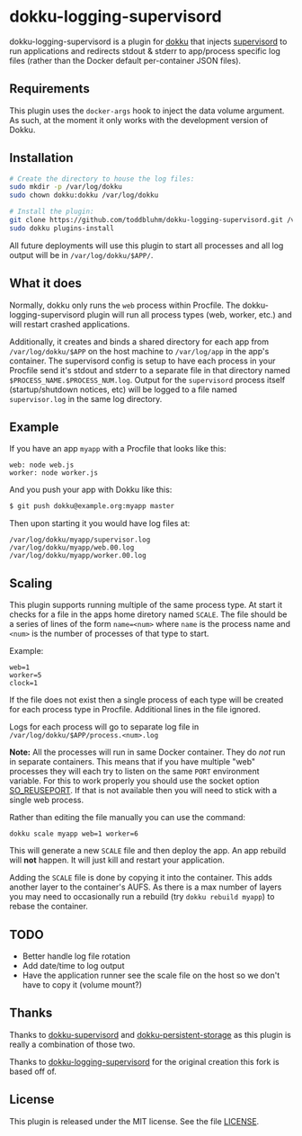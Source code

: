 # dokku-logging-supervisord

dokku-logging-supervisord is a plugin for [dokku][dokku] that injects
[supervisord][super] to run applications and redirects stdout & stderr to app/process specific log files (rather than the Docker default per-container JSON files). 

## Requirements

This plugin uses the `docker-args` hook to inject the data volume argument. As such, at the moment it only works with the development version of Dokku. 

## Installation

```sh
# Create the directory to house the log files:
sudo mkdir -p /var/log/dokku
sudo chown dokku:dokku /var/log/dokku

# Install the plugin:
git clone https://github.com/toddbluhm/dokku-logging-supervisord.git /var/lib/dokku/plugins/logging-supervisord
sudo dokku plugins-install
```

All future deployments will use this plugin to start all processes and all log output will be in `/var/log/dokku/$APP/`.

## What it does

Normally, dokku only runs the `web` process within Procfile. The
dokku-logging-supervisord plugin will run all process types (web, worker, etc.) and will restart crashed applications.

Additionally, it creates and binds a shared directory for each app from `/var/log/dokku/$APP` on the host machine to `/var/log/app` in the app's container. The supervisord config is setup to have each process in your Procfile send it's stdout and stderr to a separate file in that directory named `$PROCESS_NAME.$PROCESS_NUM.log`. Output for the  `supervisord` process itself (startup/shutdown notices, etc) will be logged to a file named `supervisor.log` in the same log directory.

## Example

If you have an app `myapp` with a Procfile that looks like this:

    web: node web.js
    worker: node worker.js

And you push your app with Dokku like this:

```sh
$ git push dokku@example.org:myapp master
```

Then upon starting it you would have log files at:

    /var/log/dokku/myapp/supervisor.log
    /var/log/dokku/myapp/web.00.log
    /var/log/dokku/myapp/worker.00.log

## Scaling

This plugin supports running multiple of the same process type. At start it checks for a file in the apps home diretory named `SCALE`. The file should be a series of lines of the form `name=<num>` where `name` is the process name and `<num>` is the number of processes of that type to start.

Example:

    web=1
    worker=5
    clock=1

If the file does not exist then a single process of each type will be created for each process type in Procfile. Additional lines in the file ignored.

Logs for each process will go to separate log file in `/var/log/dokku/$APP/process.<num>.log`

__Note:__ All the processes will run in same Docker container. They do *not* run in separate containers. This means that if you have multiple "web" processes they will each try to listen on the same `PORT` environment variable. For this to work properly you should use the socket option [SO_REUSEPORT](https://lwn.net/Articles/542629/). If that is not available then you will need to stick with a single web process.

Rather than editing the file manually you can use the command:

    dokku scale myapp web=1 worker=6

This will generate a new `SCALE` file and then deploy the app. An app rebuild will __not__ happen. It will just kill and restart your application.

Adding the `SCALE` file is done by copying it into the container. This adds another layer to the container's AUFS. As there is a max number of layers you may need to occasionally run a rebuild (try `dokku rebuild myapp`) to rebase the container.

## TODO

* Better handle log file rotation
* Add date/time to log output
* Have the application runner see the scale file on the host so we don't have to copy it (volume mount?)

## Thanks

Thanks to [dokku-supervisord](https://github.com/statianzo/dokku-supervisord) and [dokku-persistent-storage](https://github.com/dyson/dokku-persistent-storage) as this plugin is really a combination of those two.

Thanks to [dokku-logging-supervisord](https://github.com/sehrope/dokku-logging-supervisord) for the original creation this fork is based off of.

## License

This plugin is released under the MIT license. See the file [LICENSE](LICENSE).

[dokku]: https://github.com/progrium/dokku
[super]: http://supervisord.org
